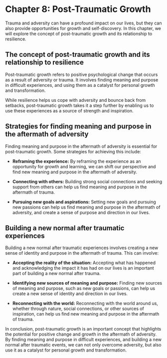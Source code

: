 Chapter 8: Post-Traumatic Growth
================================

Trauma and adversity can have a profound impact on our lives, but they can also provide opportunities for growth and self-discovery. In this chapter, we will explore the concept of post-traumatic growth and its relationship to resilience.

The concept of post-traumatic growth and its relationship to resilience
-----------------------------------------------------------------------

Post-traumatic growth refers to positive psychological change that occurs as a result of adversity or trauma. It involves finding meaning and purpose in difficult experiences, and using them as a catalyst for personal growth and transformation.

While resilience helps us cope with adversity and bounce back from setbacks, post-traumatic growth takes it a step further by enabling us to use these experiences as a source of strength and inspiration.

Strategies for finding meaning and purpose in the aftermath of adversity
------------------------------------------------------------------------

Finding meaning and purpose in the aftermath of adversity is essential for post-traumatic growth. Some strategies for achieving this include:

* **Reframing the experience:** By reframing the experience as an opportunity for growth and learning, we can shift our perspective and find new meaning and purpose in the aftermath of adversity.

* **Connecting with others:** Building strong social connections and seeking support from others can help us find meaning and purpose in the aftermath of trauma.

* **Pursuing new goals and aspirations:** Setting new goals and pursuing new passions can help us find meaning and purpose in the aftermath of adversity, and create a sense of purpose and direction in our lives.

Building a new normal after traumatic experiences
-------------------------------------------------

Building a new normal after traumatic experiences involves creating a new sense of identity and purpose in the aftermath of trauma. This can involve:

* **Accepting the reality of the situation:** Accepting what has happened and acknowledging the impact it has had on our lives is an important part of building a new normal after trauma.

* **Identifying new sources of meaning and purpose:** Finding new sources of meaning and purpose, such as new goals or passions, can help us create a new sense of identity and direction in our lives.

* **Reconnecting with the world:** Reconnecting with the world around us, whether through nature, social connections, or other sources of inspiration, can help us find new meaning and purpose in the aftermath of trauma.

In conclusion, post-traumatic growth is an important concept that highlights the potential for positive change and growth in the aftermath of adversity. By finding meaning and purpose in difficult experiences, and building a new normal after traumatic events, we can not only overcome adversity, but also use it as a catalyst for personal growth and transformation.
